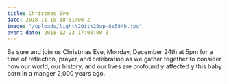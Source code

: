 ```yaml
---
title: Christmas Eve
date: 2018-11-15 18:51:00 Z
image: "/uploads/light%20it%20up-8e584b.jpg"
event date: 2018-12-23 17:00:00 Z
---
```


Be sure and join us Christmas Eve, Monday, December 24th at 5pm for a time of reflection, prayer, and celebration as we gather together to consider how our world, our history, and our lives are profoundly affected y this baby born in a manger 2,000 years ago.
